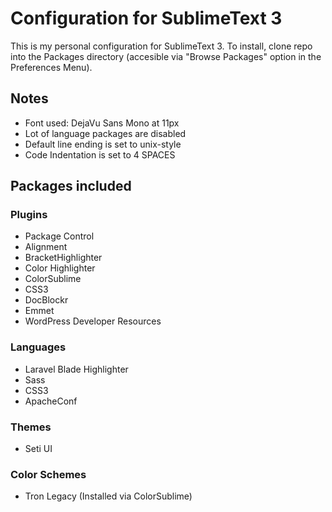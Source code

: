 # Configuration for SublimeText 3

This is my personal configuration for SublimeText 3.
To install, clone repo into the Packages directory (accesible via "Browse Packages" option in the Preferences Menu).

## Notes

* Font used: DejaVu Sans Mono at 11px
* Lot of language packages are disabled
* Default line ending is set to unix-style
* Code Indentation is set to 4 SPACES

## Packages included

### Plugins

* Package Control
* Alignment
* BracketHighlighter
* Color Highlighter
* ColorSublime
* CSS3
* DocBlockr
* Emmet
* WordPress Developer Resources

### Languages

* Laravel Blade Highlighter
* Sass
* CSS3
* ApacheConf

### Themes

* Seti UI

### Color Schemes

* Tron Legacy (Installed via ColorSublime)
